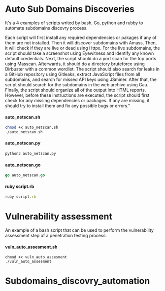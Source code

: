 # Auto Sub Domains Discoveries 

It's a 4 examples of scripts writed by bash, Go, python and rubby to automate subdomains discovry process.

Each script will first install any required dependencies or pakages if any of them are not installed. Then it will discover subdomains with Amass, Then, it will check if they are live or dead using Httpx. For the live subdomains, the script should take a screenshot using Eyewitness and identify any known default credentials. Next, the script should do a port scan for the top ports using Masscan. Afterwards, it should do a directory bruteforce using Dirbuster with a common wordlist. The script should also search for leaks in a GitHub repository using Gitleaks, extract JavaScript files from all subdomains, and search for missed API keys using JSminer. After that, the script should search for the subdomains in the web archive using Gau. Finally, the script should organize all of the output into HTML reports. However, before these instructions are executed, the script should first check for any missing dependencies or packages. If any are missing, it should try to install them and fix any possible bugs or errors."

#### auto_netscan.sh

```bash
chmod +x auto_netscan.sh
./auto_netscan.sh
```

#### auto_netscan.py

```python
python3 auto_netscan.py
```

#### auto_netscan.go

```go
go auto_netscan.go
```

#### ruby script.rb

```ruby
ruby script.rb
```

# Vulnerability assessment

An example of a bash script that can be used to perform the vulnerability assessment step of a penetration testing process:

#### vuln_auto_assesment.sh

```
chmod +x vuln_auto_assesment
./vuln_auto_assesment
```

# Subdomains_discovry_automation
